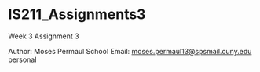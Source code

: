 # IS211_Assignments3
Week 3 Assignment 3

Author: Moses Permaul
School Email: moses.permaul13@spsmail.cuny.edu
personal 

